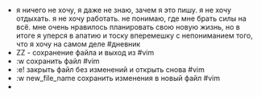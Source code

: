 - я ничего не хочу, я даже не знаю, зачем я это пишу. я не хочу отдыхать. я не хочу работать. не понимаю, где мне брать силы на всё. мне очень нравилось планировать свою новую жизнь, но в итоге я уперся в апатию и тоску вперемешку с непониманием того, что я хочу на самом деле #дневник
- ZZ - сохранение файла и выход из #vim
- :w сохранить файл #vim
- :e! закрыть файл без изменений и открыть снова #vim
- :w new_file_name сохранить изменения в новый файл #vim
-